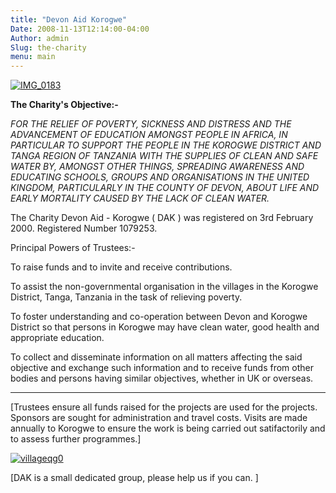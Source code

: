 ```yaml
---
title: "Devon Aid Korogwe"
Date: 2008-11-13T12:14:00-04:00
Author: admin
Slug: the-charity
menu: main
---
```


[![IMG_0183](/images/IMG_0183.jpg)](/images/IMG_0183.jpg)

**The Charity's Objective:-**

*FOR THE RELIEF OF POVERTY, SICKNESS AND DISTRESS AND THE ADVANCEMENT OF EDUCATION AMONGST PEOPLE IN AFRICA, IN PARTICULAR TO SUPPORT THE PEOPLE IN THE KOROGWE DISTRICT AND TANGA REGION OF TANZANIA WITH THE SUPPLIES OF CLEAN AND SAFE WATER BY, AMONGST OTHER THINGS, SPREADING AWARENESS AND EDUCATING SCHOOLS, GROUPS AND ORGANISATIONS IN THE UNITED KINGDOM, PARTICULARLY IN THE COUNTY OF DEVON, ABOUT LIFE AND EARLY MORTALITY CAUSED BY THE LACK OF CLEAN WATER.*

The Charity Devon Aid - Korogwe ( DAK ) was registered on 3rd February 2000. Registered Number 1079253.

Principal Powers of Trustees:-

To raise funds and to invite and receive contributions.

To assist the non-governmental organisation in the villages in the Korogwe District, Tanga, Tanzania in the task of relieving poverty.

To foster understanding and co-operation between Devon and Korogwe District so that persons in Korogwe may have clean water, good health and appropriate education.

To collect and disseminate information on all matters affecting the said objective and exchange such information and to receive funds from other bodies and persons having similar objectives, whether in UK or overseas.

------------------------------

[Trustees ensure all funds raised for the projects are used for the projects. Sponsors are sought for administration and travel costs. Visits are made annually to Korogwe to ensure the work is being carried out satifactorily and to assess further programmes.]

[![villageqg0](/images/villageqg0.jpg)](/images/villageqg0.jpg)

[DAK is a small dedicated group, please help us if you can. ]
